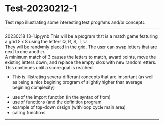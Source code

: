 # Test-20230212-1
Test repo illustrating some interesting test programs and/or concepts.  



***********************
20230218 13-1.ipyynb 
This will be a program that is a match game featuring a grid 8 x 8 using the letters Q, R, S, T, U.  
They will be randomly placed in the grid.  The user can swap letters that are next to one another.  
A minimum match of 3 causes the letters to match, award points, move the existing letters down, and 
replace the empty slots with new random letters.
This continues until a score goal is reached.

* This is illistrating several differant concepts that are important (as well as being a nice begining program of slightly higher than average begining complexity)
- use of the import function (in the syntax of from)
- use of functions (and the definition program)
- example of top-down design (with loop cycle main area)
- calling functions

*************************


